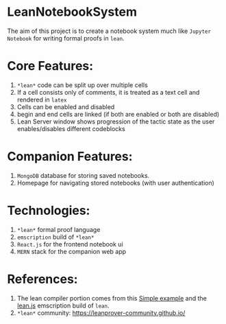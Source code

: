 # LeanNotebookSystem
The aim of this project is to create a notebook system much like `Jupyter Notebook` for writing formal proofs in `lean`.

# Core Features:
1. `*lean*` code can be split up over multiple cells
2. If a cell consists only of comments, it is treated as a text cell and rendered in `latex`
3. Cells can be enabled and disabled
4. begin and end cells are linked (if both are enabled or both are disabled)
5. Lean Server window shows progression of the tactic state as the user enables/disables different codeblocks

# Companion Features:
1. `MongoDB` database for storing saved notebooks.
2. Homepage for navigating stored notebooks (with user authentication)

# Technologies:
1. `*lean*` formal proof language
2. `emscription` build of `*lean*`
3. `React.js` for the frontend notebook ui
4. `MERN` stack for the companion web app

# References:
1. The lean compiler portion comes from this [Simple example](https://github.com/leanprover/lean.js/blob/master/examples/simple-lean-js-example.html) and the [lean.js](https://leanprover.github.io/lean.js/lean.js) emscription build of `lean`.
2. `*lean*` community: https://leanprover-community.github.io/
